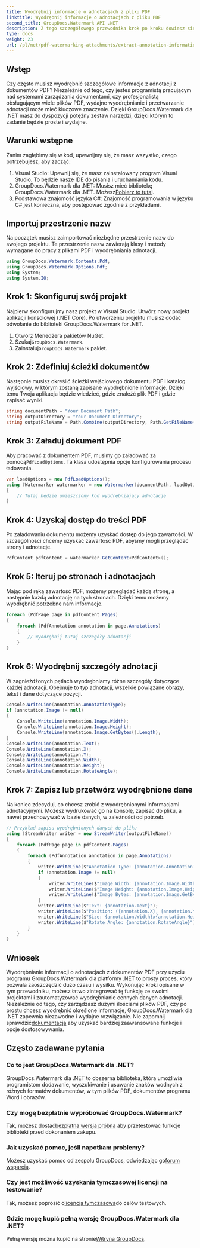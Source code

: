 ```yaml
---
title: Wyodrębnij informacje o adnotacjach z pliku PDF
linktitle: Wyodrębnij informacje o adnotacjach z pliku PDF
second_title: GroupDocs.Watermark API .NET
description: Z tego szczegółowego przewodnika krok po kroku dowiesz się, jak wyodrębnić informacje z adnotacji z dokumentów PDF przy użyciu narzędzia GroupDocs.Watermark dla platformy .NET.
type: docs
weight: 23
url: /pl/net/pdf-watermarking-attachments/extract-annotation-information-pdf/
---
```

## Wstęp
Czy często musisz wyodrębnić szczegółowe informacje z adnotacji z dokumentów PDF? Niezależnie od tego, czy jesteś programistą pracującym nad systemami zarządzania dokumentami, czy profesjonalistą obsługującym wiele plików PDF, wydajne wyodrębnianie i przetwarzanie adnotacji może mieć kluczowe znaczenie. Dzięki GroupDocs.Watermark dla .NET masz do dyspozycji potężny zestaw narzędzi, dzięki którym to zadanie będzie proste i wydajne.
## Warunki wstępne
Zanim zagłębimy się w kod, upewnijmy się, że masz wszystko, czego potrzebujesz, aby zacząć:
1. Visual Studio: Upewnij się, że masz zainstalowany program Visual Studio. To będzie nasze IDE do pisania i uruchamiania kodu.
2.  GroupDocs.Watermark dla .NET: Musisz mieć bibliotekę GroupDocs.Watermark dla .NET. Możesz[Pobierz to tutaj](https://releases.groupdocs.com/Watermark/net/).
3. Podstawowa znajomość języka C#: Znajomość programowania w języku C# jest konieczna, aby postępować zgodnie z przykładami.
## Importuj przestrzenie nazw
Na początek musisz zaimportować niezbędne przestrzenie nazw do swojego projektu. Te przestrzenie nazw zawierają klasy i metody wymagane do pracy z plikami PDF i wyodrębniania adnotacji.
```csharp
using GroupDocs.Watermark.Contents.Pdf;
using GroupDocs.Watermark.Options.Pdf;
using System;
using System.IO;
```
## Krok 1: Skonfiguruj swój projekt
Najpierw skonfigurujmy nasz projekt w Visual Studio. Utwórz nowy projekt aplikacji konsolowej (.NET Core). Po utworzeniu projektu musisz dodać odwołanie do biblioteki GroupDocs.Watermark for .NET.
1. Otwórz Menedżera pakietów NuGet.
2.  Szukaj`GroupDocs.Watermark`.
3.  Zainstaluj`GroupDocs.Watermark` pakiet.
## Krok 2: Zdefiniuj ścieżki dokumentów
Następnie musisz określić ścieżki wejściowego dokumentu PDF i katalog wyjściowy, w którym zostaną zapisane wyodrębnione informacje. Dzięki temu Twoja aplikacja będzie wiedzieć, gdzie znaleźć plik PDF i gdzie zapisać wyniki.
```csharp
string documentPath = "Your Document Path";
string outputDirectory = "Your Document Directory";
string outputFileName = Path.Combine(outputDirectory, Path.GetFileName(documentPath));
```
## Krok 3: Załaduj dokument PDF
 Aby pracować z dokumentem PDF, musimy go załadować za pomocą`PdfLoadOptions`. Ta klasa udostępnia opcje konfigurowania procesu ładowania.
```csharp
var loadOptions = new PdfLoadOptions();
using (Watermarker watermarker = new Watermarker(documentPath, loadOptions))
{
    // Tutaj będzie umieszczony kod wyodrębniający adnotacje
}
```
## Krok 4: Uzyskaj dostęp do treści PDF
Po załadowaniu dokumentu możemy uzyskać dostęp do jego zawartości. W szczególności chcemy uzyskać zawartość PDF, abyśmy mogli przeglądać strony i adnotacje.
```csharp
PdfContent pdfContent = watermarker.GetContent<PdfContent>();
```
## Krok 5: Iteruj po stronach i adnotacjach
Mając pod ręką zawartość PDF, możemy przeglądać każdą stronę, a następnie każdą adnotację na tych stronach. Dzięki temu możemy wyodrębnić potrzebne nam informacje.
```csharp
foreach (PdfPage page in pdfContent.Pages)
{
    foreach (PdfAnnotation annotation in page.Annotations)
    {
        // Wyodrębnij tutaj szczegóły adnotacji
    }
}
```
## Krok 6: Wyodrębnij szczegóły adnotacji
W zagnieżdżonych pętlach wyodrębniamy różne szczegóły dotyczące każdej adnotacji. Obejmuje to typ adnotacji, wszelkie powiązane obrazy, tekst i dane dotyczące pozycji.
```csharp
Console.WriteLine(annotation.AnnotationType);
if (annotation.Image != null)
{
    Console.WriteLine(annotation.Image.Width);
    Console.WriteLine(annotation.Image.Height);
    Console.WriteLine(annotation.Image.GetBytes().Length);
}
Console.WriteLine(annotation.Text);
Console.WriteLine(annotation.X);
Console.WriteLine(annotation.Y);
Console.WriteLine(annotation.Width);
Console.WriteLine(annotation.Height);
Console.WriteLine(annotation.RotateAngle);
```
## Krok 7: Zapisz lub przetwórz wyodrębnione dane
Na koniec zdecyduj, co chcesz zrobić z wyodrębnionymi informacjami adnotacyjnymi. Możesz wydrukować go na konsolę, zapisać do pliku, a nawet przechowywać w bazie danych, w zależności od potrzeb.
```csharp
// Przykład zapisu wyodrębnionych danych do pliku
using (StreamWriter writer = new StreamWriter(outputFileName))
{
    foreach (PdfPage page in pdfContent.Pages)
    {
        foreach (PdfAnnotation annotation in page.Annotations)
        {
            writer.WriteLine($"Annotation Type: {annotation.AnnotationType}");
            if (annotation.Image != null)
            {
                writer.WriteLine($"Image Width: {annotation.Image.Width}");
                writer.WriteLine($"Image Height: {annotation.Image.Height}");
                writer.WriteLine($"Image Bytes: {annotation.Image.GetBytes().Length}");
            }
            writer.WriteLine($"Text: {annotation.Text}");
            writer.WriteLine($"Position: ({annotation.X}, {annotation.Y})");
            writer.WriteLine($"Size: {annotation.Width}x{annotation.Height}");
            writer.WriteLine($"Rotate Angle: {annotation.RotateAngle}");
        }
    }
}
```
## Wniosek
Wyodrębnianie informacji o adnotacjach z dokumentów PDF przy użyciu programu GroupDocs.Watermark dla platformy .NET to prosty proces, który pozwala zaoszczędzić dużo czasu i wysiłku. Wykonując kroki opisane w tym przewodniku, możesz łatwo zintegrować tę funkcję ze swoimi projektami i zautomatyzować wyodrębnianie cennych danych adnotacji.
 Niezależnie od tego, czy zarządzasz dużymi ilościami plików PDF, czy po prostu chcesz wyodrębnić określone informacje, GroupDocs.Watermark dla .NET zapewnia niezawodne i wydajne rozwiązanie. Nie zapomnij sprawdzić[dokumentacja](https://reference.groupdocs.com/Watermark/net/) aby uzyskać bardziej zaawansowane funkcje i opcje dostosowywania.
## Często zadawane pytania
### Co to jest GroupDocs.Watermark dla .NET?
GroupDocs.Watermark dla .NET to obszerna biblioteka, która umożliwia programistom dodawanie, wyszukiwanie i usuwanie znaków wodnych z różnych formatów dokumentów, w tym plików PDF, dokumentów programu Word i obrazów.
### Czy mogę bezpłatnie wypróbować GroupDocs.Watermark?
 Tak, możesz dostać[bezpłatna wersja próbna](https://releases.groupdocs.com/) aby przetestować funkcje biblioteki przed dokonaniem zakupu.
### Jak uzyskać pomoc, jeśli napotkam problemy?
 Możesz uzyskać pomoc od zespołu GroupDocs, odwiedzając go[forum wsparcia](https://forum.groupdocs.com/c/watermark/19).
### Czy jest możliwość uzyskania tymczasowej licencji na testowanie?
 Tak, możesz poprosić o[licencja tymczasowa](https://purchase.groupdocs.com/temporary-license/)do celów testowych.
### Gdzie mogę kupić pełną wersję GroupDocs.Watermark dla .NET?
 Pełną wersję można kupić na stronie[Witryna GroupDocs](https://purchase.groupdocs.com/buy).